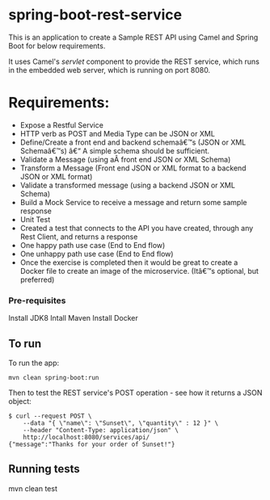 # spring-boot-rest-service

This is an application to create a Sample REST API using Camel and Spring Boot for below requirements.

It uses Camel's  _servlet_ component to provide the REST service, which runs in the embedded web server, which is running on port 8080.


# Requirements:
* Expose a Restful Service
* HTTP verb as POST and Media Type can be JSON or XML
* Define/Create a front end and backend schemaâ€™s (JSON or XML Schemaâ€™s) â€“ A simple schema should be sufficient.
* Validate a Message (using aÂ front end JSON or XML Schema)
* Transform a Message (Front end JSON or XML format to a backend JSON or XML format)
* Validate a transformed message (using a backend JSON or XML Schema)
* Build a Mock Service to receive a message and return some sample response
* Unit Test
* Created a test that connects to the API you have created, through any Rest Client, and returns a response
* One happy path use case (End to End flow)
* One unhappy path use case (End to End flow)
* Once the exercise is completed then it would be great to create a Docker file to create an image of the microservice. (Itâ€™s optional, but preferred)

### Pre-requisites
Install JDK8
Intall Maven
Install Docker

## To run

To run the app:

    mvn clean spring-boot:run

Then to test the REST service's POST operation - see how it returns a JSON object:

    $ curl --request POST \
        --data "{ \"name\": \"Sunset\", \"quantity\" : 12 }" \
        --header "Content-Type: application/json" \
        http://localhost:8080/services/api/
    {"message":"Thanks for your order of Sunset!"}

## Running  tests
mvn clean test

